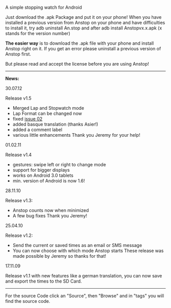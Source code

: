 A simple stopping watch for Android

Just download the .apk Package and put it on your phone! When you have installed a previous version from Anstop on your phone and have difficulties to install it, try adb uninstall An.stop and after adb install Anstopvx.x.apk (x stands for the version number)

**The easier way** is to download the .apk file with your phone and install Anstop right on it. If you get an error please uninstall a previous version of Anstop first.

But please read and accept the license before you are using Anstop!

---

**News:**

30.07.12

Release v1.5
  * Merged Lap and Stopwatch mode
  * Lap Format can be changed now
  * fixed [issue 02](https://code.google.com/p/anstop/issues/detail?id=02)
  * added basque translation (thanks Asier!)
  * added a comment label
  * various little enhancements
Thank you Jeremy for your help!

01.02.11

Release v1.4
  * gestures: swipe left or right to change mode
  * support for bigger displays
  * works on Android 3.0 tablets
  * min. version of Android is now 1.6!

28.11.10

Release v1.3:
  * Anstop counts now when minimized
  * A few bug fixes
Thank you Jeremy!

25.04.10

Release v1.2:
  * Send the current or saved times as an email or SMS message
  * You can now choose with which mode Anstop starts
These release was made possible by Jeremy so thanks for that!

17.11.09

Release v1.1 with new features like a german translation, you can now save and export the times to the SD Card.

---

For the source Code click an "Source", then "Browse" and in "tags" you will find the source code.